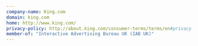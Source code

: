 ```yaml
---
company-name: King.com
domain: king.com
home: http://www.king.com/
privacy-policy: http://about.king.com/consumer-terms/terms/en#privacy
member-of: "Interactive Advertising Bureau UK (IAB UK)"
---
```




